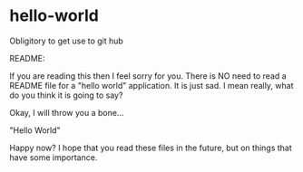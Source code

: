 hello-world
===========

Obligitory to get use to git hub


README:

If you are reading this then I feel sorry for you.  There is NO need to read a README file for a "hello world" application. It is just sad. I mean really, what do you think it is going to say?

Okay, I will throw you a bone...

"Hello World"

Happy now? I hope that you read these files in the future, but on things that have some importance.

